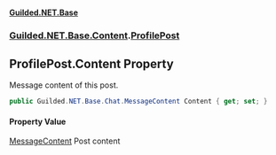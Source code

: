 #### [Guilded.NET.Base](Guilded_NET_Base.md 'Guilded.NET.Base')
### [Guilded.NET.Base.Content](Guilded_NET_Base.md#Guilded_NET_Base_Content 'Guilded.NET.Base.Content').[ProfilePost](ProfilePost.md 'Guilded.NET.Base.Content.ProfilePost')
## ProfilePost.Content Property
Message content of this post.  
```csharp
public Guilded.NET.Base.Chat.MessageContent Content { get; set; }
```
#### Property Value
[MessageContent](MessageContent.md 'Guilded.NET.Base.Chat.MessageContent')
Post content

